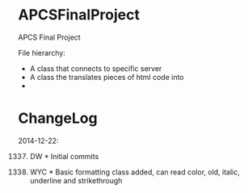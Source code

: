 APCSFinalProject
================

APCS Final Project

File hierarchy:
* A class that connects to specific server
* A class the translates pieces of html code into 
*

ChangeLog
=========

2014-12-22:

1337. DW
            * Initial commits

9001. WYC
            * Basic formatting class added, can read color, old, italic, underline and strikethrough
